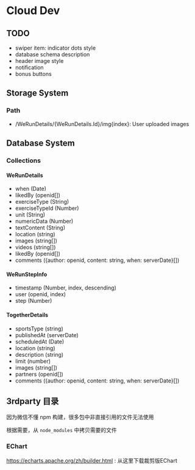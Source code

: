 # Cloud Dev

## TODO

* swiper item: indicator dots style
* database schema description
* header image style
* notification
* bonus buttons

## Storage System

### Path

* /WeRunDetails/{WeRunDetails.Id}/img{index}: User uploaded images

## Database System

### Collections

#### WeRunDetails

* when (Date)
* likedBy (openid[])
* exerciseType (String)
* exerciseTypeId (Number)
* unit (String)
* numericData (Number)
* textContent (String)
* location (string)
* images (string[])
* videos (string[])
* likedBy (openid[])
* comments ({author: openid, content: string, when: serverDate}[])

#### WeRunStepInfo

* timestamp (Number, index, descending)
* user (openid, index)
* step (Number)

#### TogetherDetails

* sportsType (string)
* publishedAt (serverDate)
* scheduledAt (Date)
* location (string)
* description (string)
* limit (number)
* images (string[])
* partners (openid[])
* comments ({author: openid, content: string, when: serverDate}[])


## 3rdparty 目录
因为微信不懂 npm 构建，很多包中非直接引用的文件无法使用

根据需要，从 `node_modules` 中拷贝需要的文件

### EChart

https://echarts.apache.org/zh/builder.html : 从这里下载裁剪版EChart
